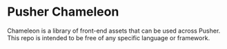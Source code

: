 # Pusher Chameleon

Chameleon is a library of front-end assets that can be used across Pusher. This repo is intended to be free of any specific language or framework.

